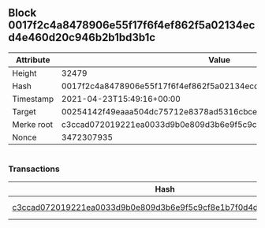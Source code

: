 ## Block 0017f2c4a8478906e55f17f6f4ef862f5a02134ecd4e460d20c946b2b1bd3b1c

Attribute | Value
--- | ---
Height | 32479
Hash | 0017f2c4a8478906e55f17f6f4ef862f5a02134ecd4e460d20c946b2b1bd3b1c
Timestamp | 2021-04-23T15:49:16+00:00
Target | 00254142f49eaaa504dc75712e8378ad5316cbcead634704b3734b6271167cc4
Merke root | c3ccad072019221ea0033d9b0e809d3b6e9f5c9cf8e1b7f0d4de0d10eaf577bf
Nonce | 3472307935

```

```

### Transactions

Hash | Amount
--- | ---
[c3ccad072019221ea0033d9b0e809d3b6e9f5c9cf8e1b7f0d4de0d10eaf577bf](c3ccad072019221ea0033d9b0e809d3b6e9f5c9cf8e1b7f0d4de0d10eaf577bf.md) | 10.00000000 SKEPTI 

